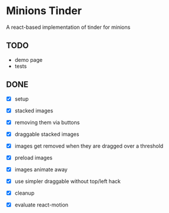 # Minions Tinder

A react-based implementation of tinder for minions

## TODO

* demo page
* tests

## DONE

* [x] setup
* [x] stacked images
* [x] removing them via buttons
* [x] draggable stacked images
* [x] images get removed when they are dragged over a threshold
* [x] preload images
* [x] images animate away
* [x] use simpler draggable without top/left hack
* [x] cleanup
* [x] evaluate react-motion

